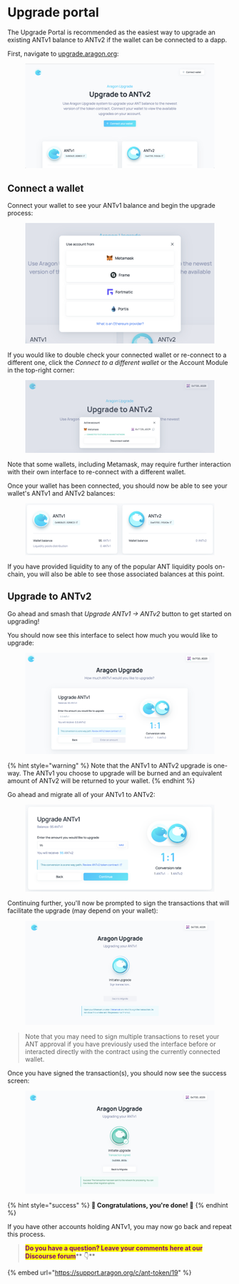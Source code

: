 # Upgrade portal

The Upgrade Portal is recommended as the easiest way to upgrade an existing ANTv1 balance to ANTv2 if the wallet can be connected to a dapp.

First, navigate to [upgrade.aragon.org](https://upgrade.aragon.org/#/):

<figure><img src="../../../.gitbook/assets/upgrade portal 1.png" alt=""><figcaption></figcaption></figure>

## Connect a wallet

Connect your wallet to see your ANTv1 balance and begin the upgrade process:

<figure><img src="../../../.gitbook/assets/upgrade portal 2.png" alt=""><figcaption></figcaption></figure>

If you would like to double check your connected wallet or re-connect to a different one, click the _Connect to a different wallet_ or the Account Module in the top-right corner:

<figure><img src="../../../.gitbook/assets/upgrade portal 3.png" alt=""><figcaption></figcaption></figure>

Note that some wallets, including Metamask, may require further interaction with their own interface to re-connect with a different wallet.

Once your wallet has been connected, you should now be able to see your wallet's ANTv1 and ANTv2 balances:

<figure><img src="../../../.gitbook/assets/upgrade portal 4.png" alt=""><figcaption></figcaption></figure>

If you have provided liquidity to any of the popular ANT liquidity pools on-chain, you will also be able to see those associated balances at this point.

## Upgrade to ANTv2

Go ahead and smash that _Upgrade ANTv1 -> ANTv2_ button to get started on upgrading!

You should now see this interface to select how much you would like to upgrade:

<figure><img src="../../../.gitbook/assets/upgrade portal 5.png" alt=""><figcaption></figcaption></figure>

{% hint style="warning" %}
Note that the ANTv1 to ANTv2 upgrade is one-way. The ANTv1 you choose to upgrade will be burned and an equivalent amount of ANTv2 will be returned to your wallet.
{% endhint %}

Go ahead and migrate all of your ANTv1 to ANTv2:

<figure><img src="../../../.gitbook/assets/upgrade portal 6 (1).png" alt=""><figcaption></figcaption></figure>

Continuing further, you'll now be prompted to sign the transactions that will facilitate the upgrade (may depend on your wallet):

<figure><img src="../../../.gitbook/assets/upgrade portal 7.png" alt=""><figcaption></figcaption></figure>

> Note that you may need to sign multiple transactions to reset your ANT approval if you have previously used the interface before or interacted directly with the contract using the currently connected wallet.

Once you have signed the transaction(s), you should now see the success screen:

<figure><img src="../../../.gitbook/assets/upgrade portal 8.png" alt=""><figcaption></figcaption></figure>

{% hint style="success" %}
**🎉 Congratulations, you're done! 🍾**
{% endhint %}

If you have other accounts holding ANTv1, you may now go back and repeat this process.



> <mark style="color:purple;">**Do you have a question? Leave your comments here at our Discourse forum**</mark>** 👇**

{% embed url="https://support.aragon.org/c/ant-token/19" %}
